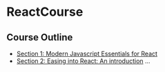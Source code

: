 # ReactCourse
## Course Outline

- [Section 1: Modern Javascript Essentials for React](/js-essential)
- [Section 2: Easing into React: An introduction](/react-intro)
...